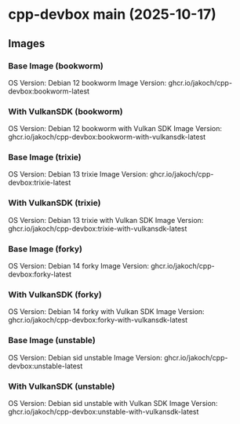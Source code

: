 # cpp-devbox main (2025-10-17)

## Images

### Base Image (bookworm)
OS Version:  Debian 12 bookworm
Image Version: ghcr.io/jakoch/cpp-devbox:bookworm-latest


### With VulkanSDK (bookworm)
OS Version:  Debian 12 bookworm with Vulkan SDK
Image Version: ghcr.io/jakoch/cpp-devbox:bookworm-with-vulkansdk-latest


### Base Image (trixie)
OS Version:  Debian 13 trixie
Image Version: ghcr.io/jakoch/cpp-devbox:trixie-latest


### With VulkanSDK (trixie)
OS Version:  Debian 13 trixie with Vulkan SDK
Image Version: ghcr.io/jakoch/cpp-devbox:trixie-with-vulkansdk-latest


### Base Image (forky)
OS Version:  Debian 14 forky
Image Version: ghcr.io/jakoch/cpp-devbox:forky-latest


### With VulkanSDK (forky)
OS Version:  Debian 14 forky with Vulkan SDK
Image Version: ghcr.io/jakoch/cpp-devbox:forky-with-vulkansdk-latest


### Base Image (unstable)
OS Version:  Debian sid unstable
Image Version: ghcr.io/jakoch/cpp-devbox:unstable-latest


### With VulkanSDK (unstable)
OS Version:  Debian sid unstable with Vulkan SDK
Image Version: ghcr.io/jakoch/cpp-devbox:unstable-with-vulkansdk-latest


